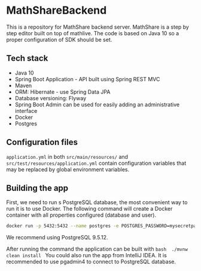 # MathShareBackend

This is a repository for MathShare backend server. MathShare is a step by step editor built on top of mathlive. The code is based on Java 10 so a proper configuration of SDK should be set.

## Tech stack
 - Java 10
 - Spring Boot Application - API built using Spring REST MVC
 - Maven
 - ORM: Hibernate - use Spring Data JPA
 - Database versioning: Flyway
 - Spring Boot Admin can be used for easily adding an administrative interface
 - Docker
 - Postgres

## Configuration files
```application.yml``` in both ```src/main/resources/``` and ```src/test/resources/application.yml``` contain configuration variables that may be replaced by global environment variables.


## Building the app
First, we need to run s PostgreSQL database, the most convenient way to run it is to use Docker.
The following command will create a Docker container with all properties configured (database and user).

```bash
docker run -p 5432:5432 --name postgres -e POSTGRES_PASSWORD=mysecretpassword -e POSTGRES_USER=postgres -e POSTGRES_DB=mathshare -d postgres
```

We recommend using PostgreSQL 9.5.12.

After running the command the application can be built with ```bash  ./mvnw clean install ```
You could also run the app from IntelliJ IDEA.
It is recommended to use pgadmin4 to connect to PostgreSQL database.
